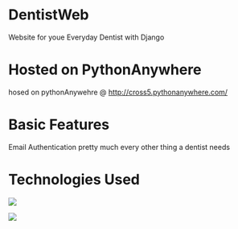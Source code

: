 # DentistWeb
Website for youe Everyday Dentist with Django

# Hosted on PythonAnywhere
hosed on pythonAnywehre @ http://cross5.pythonanywhere.com/

# Basic Features
Email Authentication
pretty much every other thing a dentist needs


# Technologies Used

![](https://miro.medium.com/max/800/1*DGnzHHkfYWG53uZE25ZCPw.png)

![](https://www.pngitem.com/pimgs/m/23-237369_html5-and-css3-transparent-background-html-logo-hd.png)

